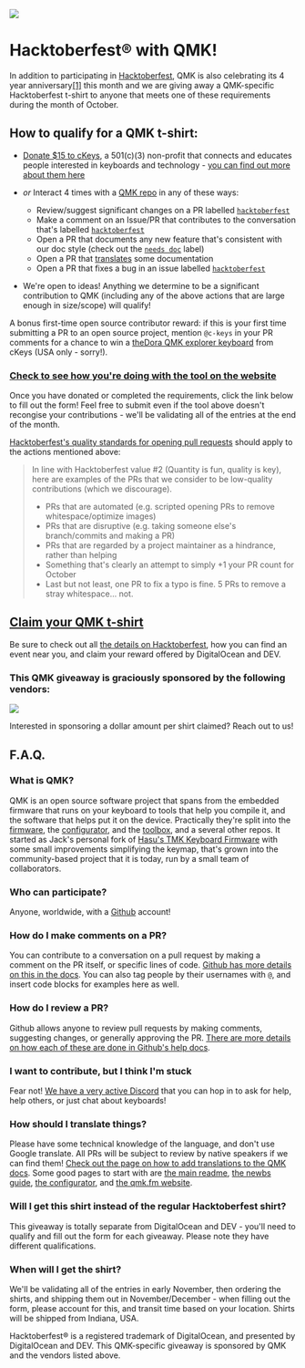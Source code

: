 ![](img/header.jpg)

Hacktober­fest® with QMK!
=========================

In addition to participating in [Hacktoberfest](https://hacktoberfest.digitalocean.com/), QMK is also celebrating its 4 year anniversary[\[1\]](https://github.com/qmk/qmk_firmware/commit/abc1c0e31e880861cf82e674bb4ffce9f4e13858) this month and we are giving away a QMK-specific Hacktoberfest t-shirt to anyone that meets one of these requirements during the month of October.

How to qualify for a QMK t-shirt:
---------------------------------

*   [Donate $15 to cKeys](https://www.paypal.com/cgi-bin/webscr?cmd=_s-xclick&hosted_button_id=8UQUNVFE9H6QY&source=hacktoberfest), a 501(c)(3) non-profit that connects and educates people interested in keyboards and technology - [you can find out more about them here](https://ckeys.org/)
*   _or_ Interact 4 times with a [QMK repo](https://github.com/qmk) in any of these ways:

    *   Review/suggest significant changes on a PR labelled [`hacktoberfest`](https://github.com/qmk/qmk_firmware/pulls?utf8=✓&q=is%3Apr+is%3Aopen+label%3Ahacktoberfest+)
    *   Make a comment on an Issue/PR that contributes to the conversation that's labelled [`hacktoberfest`](https://github.com/search?q=org%3Aqmk+label%3Ahacktoberfest&type=Issues)
    *   Open a PR that documents any new feature that's consistent with our doc style (check out the [`needs doc`](https://github.com/qmk/qmk_firmware/issues?q=label%3A"needs+doc") label)
    *   Open a PR that [translates](#translating) some documentation
    *   Open a PR that fixes a bug in an issue labelled [`hacktoberfest`](https://github.com/search?q=org%3Aqmk+label%3Ahacktoberfest&type=Issues)

*   We're open to ideas! Anything we determine to be a significant contribution to QMK (including any of the above actions that are large enough in size/scope) will qualify!

A bonus first-time open source contributor reward: if this is your first time submitting a PR to an open source project, mention `@c-keys` in your PR comments for a chance to win a [theDora QMK explorer keyboard](https://github.com/qmk/qmk_firmware/tree/master/keyboards/ckeys/thedora) from cKeys (USA only - sorry!).

### [Check to see how you're doing with the tool on the website](https://hacktoberfest.qmk.fm)

Once you have donated or completed the requirements, click the link below to fill out the form! Feel free to submit even if the tool above doesn't recongise your contributions - we'll be validating all of the entries at the end of the month.

[Hacktoberfest's quality standards for opening pull requests](https://hacktoberfest.digitalocean.com/details#quality-standards) should apply to the actions mentioned above:

> In line with Hacktoberfest value #2 (Quantity is fun, quality is key), here are examples of the PRs that we consider to be low-quality contributions (which we discourage).
> 
> *   PRs that are automated (e.g. scripted opening PRs to remove whitespace/optimize images)
> *   PRs that are disruptive (e.g. taking someone else's branch/commits and making a PR)
> *   PRs that are regarded by a project maintainer as a hindrance, rather than helping
> *   Something that's clearly an attempt to simply +1 your PR count for October
> *   Last but not least, one PR to fix a typo is fine. 5 PRs to remove a stray whitespace... not.

## [Claim your QMK t-shirt](https://docs.google.com/forms/d/e/1FAIpQLSeFt0mmW2e8tFgTsGGlSUET_8dpGiyuOTZKyS5g2jcIM20d-Q/viewform)

Be sure to check out all [the details on Hacktoberfest](https://hacktoberfest.digitalocean.com/), how you can find an event near you, and claim your reward offered by DigitalOcean and DEV.

### This QMK giveaway is graciously sponsored by the following vendors:

![](img/sponsors.jpg)

Interested in sponsoring a dollar amount per shirt claimed? Reach out to us!

F.A.Q.
------

### What is QMK?

QMK is an open source software project that spans from the embedded firmware that runs on your keyboard to tools that help you compile it, and the software that helps put it on the device. Practically they're split into the [firmware](https://github.com/qmk/qmk_firmware), the [configurator](https://github.com/qmk/qmk_configurator), and the [toolbox](https://github.com/qmk/qmk_toolbox), and a several other repos. It started as Jack's personal fork of [Hasu's TMK Keyboard Firmware](https://github.com/tmk/tmk_keyboard) with some small improvements simplifying the keymap, that's grown into the community-based project that it is today, run by a small team of collaborators.

### Who can participate?

Anyone, worldwide, with a [Github](https://github.com/) account!

### How do I make comments on a PR?

You can contribute to a conversation on a pull request by making a comment on the PR itself, or specific lines of code. [Github has more details on this in the docs](https://help.github.com/en/articles/commenting-on-a-pull-request#about-pull-request-comments). You can also tag people by their usernames with `@`, and insert code blocks for examples here as well.

### How do I review a PR?

Github allows anyone to review pull requests by making comments, suggesting changes, or generally approving the PR. [There are more details on how each of these are done in Github's help docs](https://help.github.com/en/articles/reviewing-proposed-changes-in-a-pull-request).

### I want to contribute, but I think I'm stuck

Fear not! [We have a very active Discord](https://discord.gg/fBGYurv) that you can hop in to ask for help, help others, or just chat about keyboards!

### How should I translate things?

Please have some technical knowledge of the language, and don't use Google translate. All PRs will be subject to review by native speakers if we can find them! [Check out the page on how to add translations to the QMK docs](https://docs.qmk.fm/#/translating). Some good pages to start with are [the main readme](https://github.com/qmk/qmk_firmware/blob/master/docs/README.md), [the newbs guide](https://github.com/qmk/qmk_firmware/blob/master/docs/newbs.md), [the configurator](https://github.com/qmk/qmk_configurator/tree/master/src/i18n), and [the qmk.fm website](https://github.com/qmk/qmk.fm/blob/gh-pages/readme.md).

### Will I get this shirt instead of the regular Hacktoberfest shirt?

This giveaway is totally separate from DigitalOcean and DEV - you'll need to qualify and fill out the form for each giveaway. Please note they have different qualifications.

### When will I get the shirt?

We'll be validating all of the entries in early November, then ordering the shirts, and shipping them out in November/December - when filling out the form, please account for this, and transit time based on your location. Shirts will be shipped from Indiana, USA.

Hacktoberfest® is a registered trademark of DigitalOcean, and presented by DigitalOcean and DEV. This QMK-specific giveaway is sponsored by QMK and the vendors listed above.
